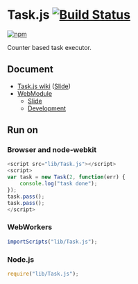 # Task.js [![Build Status](https://travis-ci.org/uupaa/Task.js.png)](http://travis-ci.org/uupaa/Task.js)

[![npm](https://nodei.co/npm/uupaa.task.js.png?downloads=true&stars=true)](https://nodei.co/npm/uupaa.task.js/)

Counter based task executor.

## Document

- [Task.js wiki](https://github.com/uupaa/Task.js/wiki/Task) ([Slide](http://uupaa.github.io/Slide/slide/Task.js/index.html))
- [WebModule](https://github.com/uupaa/WebModule)
    - [Slide](http://uupaa.github.io/Slide/slide/WebModule/index.html)
    - [Development](https://github.com/uupaa/WebModule/wiki/Development)

## Run on

### Browser and node-webkit

```js
<script src="lib/Task.js"></script>
<script>
var task = new Task(2, function(err) {
    console.log("task done");
});
task.pass();
task.pass();
</script>
```

### WebWorkers

```js
importScripts("lib/Task.js");

```

### Node.js

```js
require("lib/Task.js");

```

